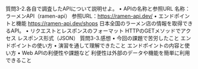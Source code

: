 質問3-2.各自で調査したAPIについて説明せよ。
•	APIの名称と参照URL
名称：ラーメンAPI（ramen-api）
参照URL：https://ramen-api.dev/
•	エンドポイントと機能
https://ramen-api.dev/shops
日本全国のラーメン店の情報を取得できるAPI。
•	リクエストとレスポンスのフォーマット
HTTPのGETメソッドでアクセス
レスポンス形式（JSON）
質問3-3.感想
•	今回の課題で苦労したこと
エンドポイントの使い方
•	演習を通して理解できたこと
エンドポイントの内容と使い方
•	Web APIの利便性や課題など
利便性は外部のデータや機能を簡単に利用できること
